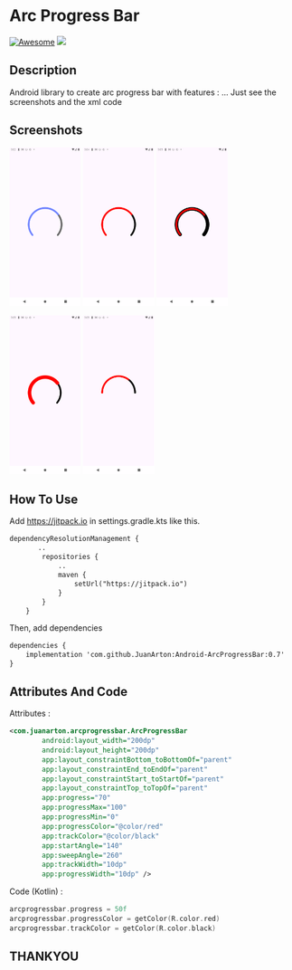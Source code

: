 <!--
  Title: Arc Progress Bar
  Description: An android library to create arc progress bar.
  Author: Juan Arton Masheli
  -->

<meta name="author" content="Juan Arton Masheli">
<meta name="description" content="Android library to create arc progress bar">
<meta name="copyright" content="Juan Arton Masheli 2024">
<meta name="keywords" content="arc progress bar, library, arc-progressbar, progressbar">

# Arc Progress Bar

[![Awesome](https://awesome.re/badge.svg)](https://awesome.re)
[![](https://jitpack.io/v/JuanArton/Android-ArcProgressBar.svg)](https://jitpack.io/#JuanArton/Android-ArcProgressBar)

## Description

Android library to create arc progress bar with features : ... Just see the screenshots and the xml code

## Screenshots
<img src="https://github.com/JuanArton/Android-ArcProgressBar/blob/main/Screenshots/Screenshot_1714917753.png?raw=true" width=25% height=25%> <img src="https://github.com/JuanArton/Android-ArcProgressBar/blob/main/Screenshots/Screenshot_1714917866.png?raw=true" width=25% height=25%> <img src="https://github.com/JuanArton/Android-ArcProgressBar/blob/main/Screenshots/Screenshot_1714917903.png?raw=true" width=25% height=25%>

<img src="https://github.com/JuanArton/Android-ArcProgressBar/blob/main/Screenshots/Screenshot_1714917918.png?raw=true" width=25% height=25%> <img src="https://github.com/JuanArton/Android-ArcProgressBar/blob/main/Screenshots/Screenshot_1714917945.png?raw=true" width=25% height=25%>

## How To Use
Add https://jitpack.io in settings.gradle.kts like this.
```
dependencyResolutionManagement {
       ..
        repositories {
            ..
            maven {
                setUrl("https://jitpack.io")
            }
        }
    }
```

Then, add dependencies
```
dependencies {
	implementation 'com.github.JuanArton:Android-ArcProgressBar:0.7'
}
```

## Attributes And Code
Attributes :
```xml
<com.juanarton.arcprogressbar.ArcProgressBar
        android:layout_width="200dp"
        android:layout_height="200dp"
        app:layout_constraintBottom_toBottomOf="parent"
        app:layout_constraintEnd_toEndOf="parent"
        app:layout_constraintStart_toStartOf="parent"
        app:layout_constraintTop_toTopOf="parent"
        app:progress="70"
        app:progressMax="100"
        app:progressMin="0"
        app:progressColor="@color/red"
        app:trackColor="@color/black"
        app:startAngle="140"
        app:sweepAngle="260"
        app:trackWidth="10dp"
        app:progressWidth="10dp" />
```

Code (Kotlin) :
```kotlin
arcprogressbar.progress = 50f
arcprogressbar.progressColor = getColor(R.color.red)
arcprogressbar.trackColor = getColor(R.color.black)

```

## THANKYOU

